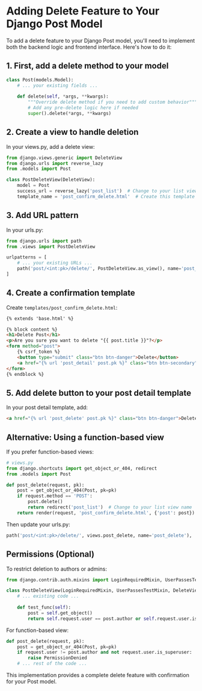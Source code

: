 # Adding Delete Feature to Your Django Post Model

To add a delete feature to your Django Post model, you'll need to implement both the backend logic and frontend interface. Here's how to do it:

## 1. First, add a delete method to your model

```python
class Post(models.Model):
    # ... your existing fields ...
    
    def delete(self, *args, **kwargs):
        """Override delete method if you need to add custom behavior"""
        # Add any pre-delete logic here if needed
        super().delete(*args, **kwargs)
```

## 2. Create a view to handle deletion

In your views.py, add a delete view:

```python
from django.views.generic import DeleteView
from django.urls import reverse_lazy
from .models import Post

class PostDeleteView(DeleteView):
    model = Post
    success_url = reverse_lazy('post_list')  # Change to your list view name
    template_name = 'post_confirm_delete.html'  # Create this template
```

## 3. Add URL pattern

In your urls.py:

```python
from django.urls import path
from .views import PostDeleteView

urlpatterns = [
    # ... your existing URLs ...
    path('post/<int:pk>/delete/', PostDeleteView.as_view(), name='post_delete'),
]
```

## 4. Create a confirmation template

Create `templates/post_confirm_delete.html`:

```html
{% extends 'base.html' %}

{% block content %}
<h1>Delete Post</h1>
<p>Are you sure you want to delete "{{ post.title }}"?</p>
<form method="post">
    {% csrf_token %}
    <button type="submit" class="btn btn-danger">Delete</button>
    <a href="{% url 'post_detail' post.pk %}" class="btn btn-secondary">Cancel</a>
</form>
{% endblock %}
```

## 5. Add delete button to your post detail template

In your post detail template, add:

```html
<a href="{% url 'post_delete' post.pk %}" class="btn btn-danger">Delete Post</a>
```

## Alternative: Using a function-based view

If you prefer function-based views:

```python
# views.py
from django.shortcuts import get_object_or_404, redirect
from .models import Post

def post_delete(request, pk):
    post = get_object_or_404(Post, pk=pk)
    if request.method == 'POST':
        post.delete()
        return redirect('post_list')  # Change to your list view name
    return render(request, 'post_confirm_delete.html', {'post': post})
```

Then update your urls.py:

```python
path('post/<int:pk>/delete/', views.post_delete, name='post_delete'),
```

## Permissions (Optional)

To restrict deletion to authors or admins:

```python
from django.contrib.auth.mixins import LoginRequiredMixin, UserPassesTestMixin

class PostDeleteView(LoginRequiredMixin, UserPassesTestMixin, DeleteView):
    # ... existing code ...
    
    def test_func(self):
        post = self.get_object()
        return self.request.user == post.author or self.request.user.is_superuser
```

For function-based view:

```python
def post_delete(request, pk):
    post = get_object_or_404(Post, pk=pk)
    if request.user != post.author and not request.user.is_superuser:
        raise PermissionDenied
    # ... rest of the code ...
```

This implementation provides a complete delete feature with confirmation for your Post model.